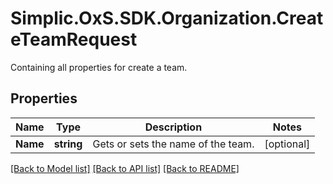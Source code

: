 # Simplic.OxS.SDK.Organization.CreateTeamRequest
Containing all properties for create a team.

## Properties

Name | Type | Description | Notes
------------ | ------------- | ------------- | -------------
**Name** | **string** | Gets or sets the name of the team. | [optional] 

[[Back to Model list]](../README.md#documentation-for-models) [[Back to API list]](../README.md#documentation-for-api-endpoints) [[Back to README]](../README.md)

